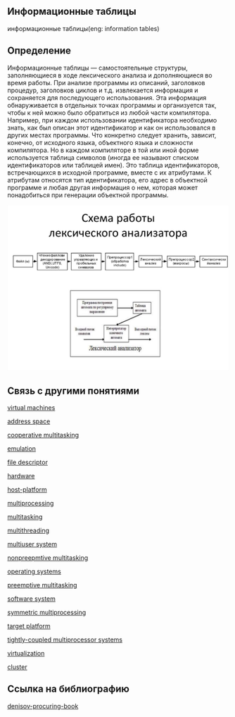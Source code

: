 ## Информационные таблицы
информационные таблицы(eng: information tables) 

## Определение
Информационные таблицы — самостоятельные структуры, заполняющиеся в ходе лексического анализа и дополняющиеся во время работы.
При анализе программы из описаний, заголовков процедур, заголовков циклов и т.д. извлекается информация и сохраняется для последующего использования. Эта информация обнаруживается в отдельных точках программы и организуется так, чтобы к ней можно было обратиться из любой части компилятора. Например, при каждом использовании идентификатора необходимо знать, как был описан этот идентификатор и как он использовался в других местах программы. Что конкретно следует хранить, зависит, конечно, от исходного языка, объектного языка и сложности компилятора. Но в каждом компиляторе в той или иной форме используется таблица символов (иногда ее называют списком идентификаторов или таблицей имен). Это таблица идентификаторов, встречающихся в исходной программе, вместе с их атрибутами. К атрибутам относятся тип идентификатора, его адрес в объектной программе и любая другая информация о нем, которая может понадобиться при генерации объектной программы.

![lexical analyzer](https://github.com/vernikkkkkkkkkkkkkkkkkkk/concept_new/blob/main/images/lexical%20analyzer.png "Общая схема работы лексического анализатора")
## Связь с другими понятиями

[virtual machines](https://github.com/vernikkkkkkkkkkkkkkkkkkk/concept/blob/main/virtual%20machines/virtual%20machines/virtual%20machines.md)

[address space](https://github.com/vernikkkkkkkkkkkkkkkkkkk/concept/blob/main/virtual%20machines/virtual%20machines/address%20space.md)

[cooperative multitasking](https://github.com/vernikkkkkkkkkkkkkkkkkkk/concept/blob/main/virtual%20machines/virtual%20machines/cooperative%20multitasking.md)

[emulation](https://github.com/vernikkkkkkkkkkkkkkkkkkk/concept/blob/main/virtual%20machines/virtual%20machines/emulation.md)

[file descriptor](https://github.com/vernikkkkkkkkkkkkkkkkkkk/concept/blob/main/virtual%20machines/virtual%20machines/file%20descriptor.md)

[hardware](https://github.com/vernikkkkkkkkkkkkkkkkkkk/concept/blob/main/virtual%20machines/virtual%20machines/hardware.md)

[host-platform](https://github.com/vernikkkkkkkkkkkkkkkkkkk/concept/blob/main/virtual%20machines/virtual%20machines/host-platform.md)

[multiprocessing](https://github.com/vernikkkkkkkkkkkkkkkkkkk/concept/blob/main/virtual%20machines/virtual%20machines/multiprocessing.md)

[multitasking](https://github.com/vernikkkkkkkkkkkkkkkkkkk/concept/blob/main/virtual%20machines/virtual%20machines/multitasking.md)

[multithreading](https://github.com/vernikkkkkkkkkkkkkkkkkkk/concept/blob/main/virtual%20machines/virtual%20machines/multithreading.md)

[multiuser system](https://github.com/vernikkkkkkkkkkkkkkkkkkk/concept/blob/main/virtual%20machines/virtual%20machines/multiuser%20system.md)

[nonpreepmtive multitasking](https://github.com/vernikkkkkkkkkkkkkkkkkkk/concept/blob/main/virtual%20machines/virtual%20machines/nonpreepmtive%20multitasking.md)

[operating systems](https://github.com/vernikkkkkkkkkkkkkkkkkkk/concept/blob/main/virtual%20machines/virtual%20machines/operating%20systems.md)

[preemptive multitasking](https://github.com/vernikkkkkkkkkkkkkkkkkkk/concept/blob/main/virtual%20machines/virtual%20machines/preemptive%20multitasking.md)
 
[software system](https://github.com/vernikkkkkkkkkkkkkkkkkkk/concept/blob/main/virtual%20machines/virtual%20machines/software%20system.md)

[symmetric multiprocessing](https://github.com/vernikkkkkkkkkkkkkkkkkkk/concept/blob/main/virtual%20machines/virtual%20machines/symmetric%20multiprocessing.md)

[target platform](https://github.com/vernikkkkkkkkkkkkkkkkkkk/concept/blob/main/virtual%20machines/virtual%20machines/target%20platform.md)

[tightly-coupled multiprocessor systems](https://github.com/vernikkkkkkkkkkkkkkkkkkk/concept/blob/main/virtual%20machines/virtual%20machines/tightly-coupled%20multiprocessor%20systems.md)

[virtualization](https://github.com/vernikkkkkkkkkkkkkkkkkkk/concept/blob/main/virtual%20machines/virtual%20machines/virtualization.md)

[cluster](https://github.com/vernikkkkkkkkkkkkkkkkkkk/concept/blob/main/virtual%20machines/virtual%20machines/%D1%81luster.md)
## Cсылка на библиографию
[denisov-procuring-book](https://github.com/vernikkkkkkkkkkkkkkkkkkk/concept/blob/main/bibliography/virtual%20machines/denisov-procuring-book.md)


